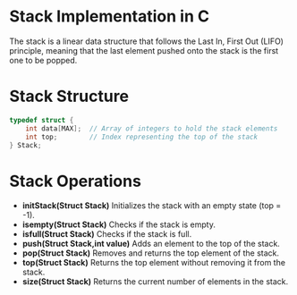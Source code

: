 # Stack Implementation in C

 The stack is a linear data structure that follows the Last In, First Out (LIFO) principle, meaning that the last element pushed onto
 the stack is the first one to be popped.

# Stack Structure 
```c
typedef struct {
    int data[MAX];  // Array of integers to hold the stack elements
    int top;        // Index representing the top of the stack
} Stack;

```
# Stack Operations
- **initStack(Struct Stack)** Initializes the stack with an empty state (top = -1).
- **isempty(Struct Stack)** Checks if the stack is empty.
- **isfull(Struct Stack)** Checks if the stack is full.
- **push(Struct Stack,int value)**  Adds an element to the top of the stack.
- **pop(Struct Stack)**  Removes and returns the top element of the stack.
- **top(Struct Stack)** Returns the top element without removing it from the stack.
- **size(Struct Stack)**  Returns the current number of elements in the stack.

